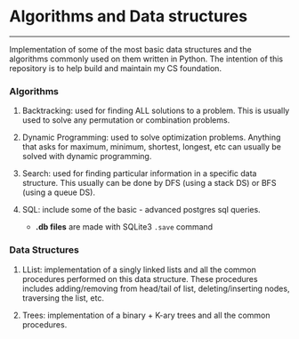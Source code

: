 # Algorithms and Data structures
---
Implementation of some of the most basic data structures and the algorithms commonly used on them written in Python.
The intention of this repository is to help build and maintain my CS foundation.



### Algorithms

1. Backtracking: used for finding ALL solutions to a problem. This is usually used to solve any permutation or combination problems.

2. Dynamic Programming: used to solve optimization problems. Anything that asks for maximum, minimum, shortest, longest, etc can usually be solved with dynamic programming.

3. Search: used for finding particular information in a specific data structure. This usually can be done by DFS (using a stack DS) or BFS (using a queue DS).

4. SQL: include some of the basic - advanced postgres sql queries.
    * __.db files__ are made with SQLite3 `.save` command


### Data Structures

1. LList: implementation of a singly linked lists and all the common procedures performed on this data structure. These procedures includes adding/removing from head/tail of list, deleting/inserting nodes, traversing the list, etc.

2. Trees: implementation of a binary + K-ary trees and all the common procedures.
